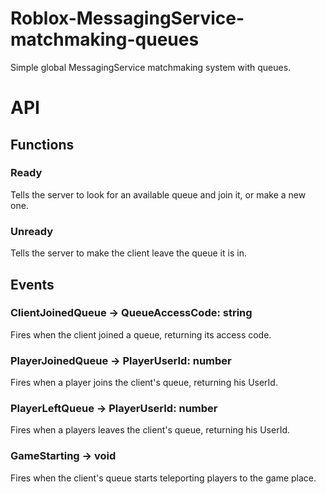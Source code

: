 # Roblox-MessagingService-matchmaking-queues
Simple global MessagingService matchmaking system with queues.

# API

## Functions

### Ready
Tells the server to look for an available queue and join it, or make a new one.

### Unready
Tells the server to make the client leave the queue it is in.

## Events



### ClientJoinedQueue -> QueueAccessCode: string
Fires when the client joined a queue, returning its access code.



### PlayerJoinedQueue -> PlayerUserId: number
Fires when a player joins the client's queue, returning his UserId.



### PlayerLeftQueue -> PlayerUserId: number
Fires when a players leaves the client's queue, returning his UserId.



### GameStarting -> void
Fires when the client's queue starts teleporting players to the game place.



